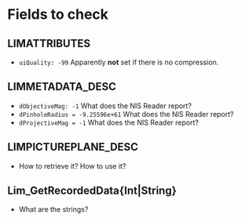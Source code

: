 # Fields to check

## LIMATTRIBUTES

* `uiQuality: -99` Apparently **not** set if there is no compression.
  
## LIMMETADATA_DESC

* `dObjectiveMag: -1` What does the NIS Reader report?
* `dPinholeRadius = -9.25596e+61` What does the NIS Reader report?
* `dProjectiveMag = -1`  What does the NIS Reader report?

## LIMPICTUREPLANE_DESC

* How to retrieve it? How to use it?

## Lim_GetRecordedData{Int|String}

* What are the strings?


